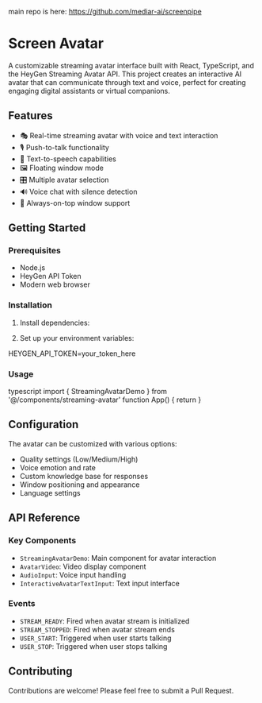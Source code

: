 main repo is here: https://github.com/mediar-ai/screenpipe

# Screen Avatar

A customizable streaming avatar interface built with React, TypeScript, and the HeyGen Streaming Avatar API. This project creates an interactive AI avatar that can communicate through text and voice, perfect for creating engaging digital assistants or virtual companions.

## Features

- 🎭 Real-time streaming avatar with voice and text interaction
- 🎙️ Push-to-talk functionality
- 💬 Text-to-speech capabilities
- 🖼️ Floating window mode
- 🎛️ Multiple avatar selection
- 🔊 Voice chat with silence detection
- 🎯 Always-on-top window support

## Getting Started

### Prerequisites

- Node.js
- HeyGen API Token
- Modern web browser

### Installation

1. Install dependencies:

2. Set up your environment variables:

HEYGEN_API_TOKEN=your_token_here

### Usage

typescript
import { StreamingAvatarDemo } from '@/components/streaming-avatar'
function App() {
return <StreamingAvatarDemo apiToken={process.env.HEYGEN_API_TOKEN} />
}

## Configuration

The avatar can be customized with various options:

- Quality settings (Low/Medium/High)
- Voice emotion and rate
- Custom knowledge base for responses
- Window positioning and appearance
- Language settings

## API Reference

### Key Components

- `StreamingAvatarDemo`: Main component for avatar interaction
- `AvatarVideo`: Video display component
- `AudioInput`: Voice input handling
- `InteractiveAvatarTextInput`: Text input interface

### Events

- `STREAM_READY`: Fired when avatar stream is initialized
- `STREAM_STOPPED`: Fired when avatar stream ends
- `USER_START`: Triggered when user starts talking
- `USER_STOP`: Triggered when user stops talking

## Contributing

Contributions are welcome! Please feel free to submit a Pull Request.


